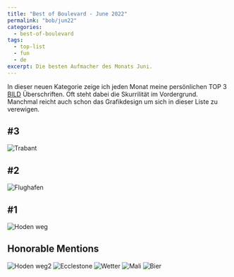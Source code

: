 ```yaml
---
title: "Best of Boulevard - June 2022"
permalink: "bob/jun22"
categories:
  - best-of-boulevard
tags:
  - top-list
  - fun
  - de
excerpt: Die besten Aufmacher des Monats Juni.
---
```


In dieser neuen Kategorie zeige ich jeden Monat meine persönlichen TOP 3 [BILD](https://www.bild.de/) Überschriften.
Oft steht dabei die Skurrilität im Vordergrund.
Manchmal reicht auch schon das Grafikdesign um sich in dieser Liste zu verewigen.


## #3
![Trabant](https://mjt91-blog-images.s3.eu-north-1.amazonaws.com/bob/2022-06/trabi.PNG)


## #2
![Flughafen](https://mjt91-blog-images.s3.eu-north-1.amazonaws.com/bob/2022-06/fluch.JPG)


## #1
![Hoden weg](https://mjt91-blog-images.s3.eu-north-1.amazonaws.com/bob/2022-06/legat.JPG)


## Honorable Mentions
![Hoden weg2](https://mjt91-blog-images.s3.eu-north-1.amazonaws.com/bob/2022-06/legat2.PNG)
![Ecclestone](https://mjt91-blog-images.s3.eu-north-1.amazonaws.com/bob/2022-06/stone.PNG)
![Wetter](https://mjt91-blog-images.s3.eu-north-1.amazonaws.com/bob/2022-06/rumms.PNG)
![Mali](https://mjt91-blog-images.s3.eu-north-1.amazonaws.com/bob/2022-06/bumbum.JPG)
![Bier](https://mjt91-blog-images.s3.eu-north-1.amazonaws.com/bob/2022-06/bier06.PNG)
